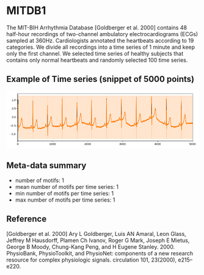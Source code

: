 # MITDB1 

The MIT-BIH Arrhythmia Database [Goldberger et al. 2000] contains 48 half-hour recordings of two-channel ambulatory electrocardiograms (ECGs) sampled at 360Hz. Cardiologists annotated the heartbeats according to 19 categories. We divide all recordings into a time series of 1 minute and keep only the first channel. We selected time series of healthy subjects that contains only normal heartbeats and randomly selected 100 time series.

## Example of Time series (snippet of 5000 points)

![MITDB1 Example](../../assets/tsExample/mitdb1.png "MITDB1 Example")

## Meta-data summary

- number of motifs: 1
- mean number of motifs per time series: 1
- min number of motifs per time series: 1
- max number of motifs per time series: 1


## Reference

[Goldberger et al. 2000] Ary L Goldberger, Luis AN Amaral, Leon Glass, Jeffrey M Hausdorff, Plamen Ch Ivanov, Roger G Mark, Joseph E Mietus, George B Moody, Chung-Kang Peng, and H Eugene Stanley. 2000. PhysioBank, PhysioToolkit, and PhysioNet: components of a new research resource for complex physiologic signals. circulation 101, 23(2000), e215–e220.
